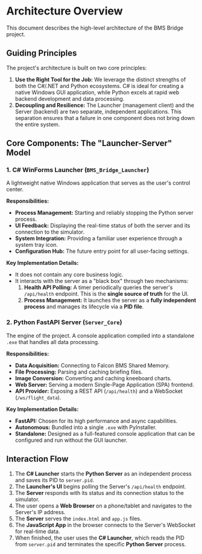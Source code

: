# Architecture Overview

This document describes the high-level architecture of the BMS Bridge project.

## Guiding Principles

The project's architecture is built on two core principles:

1.  **Use the Right Tool for the Job:** We leverage the distinct strengths of both the C#/.NET and Python ecosystems. C# is ideal for creating a native Windows GUI application, while Python excels at rapid web backend development and data processing.
2.  **Decoupling and Resilience:** The Launcher (management client) and the Server (backend) are two separate, independent applications. This separation ensures that a failure in one component does not bring down the entire system.

## Core Components: The "Launcher-Server" Model

### 1. C# WinForms Launcher (`BMS_Bridge_Launcher`)

A lightweight native Windows application that serves as the user's control center.

**Responsibilities:**
*   **Process Management:** Starting and reliably stopping the Python server process.
*   **UI Feedback:** Displaying the real-time status of both the server and its connection to the simulator.
*   **System Integration:** Providing a familiar user experience through a system tray icon.
*   **Configuration Hub:** The future entry point for all user-facing settings.

**Key Implementation Details:**
*   It does not contain any core business logic.
*   It interacts with the server as a "black box" through two mechanisms:
    1.  **Health API Polling:** A timer periodically queries the server's `/api/health` endpoint. This is the **single source of truth** for the UI.
    2.  **Process Management:** It launches the server as a **fully independent process** and manages its lifecycle via a **PID file**.

### 2. Python FastAPI Server (`Server_Core`)

The engine of the project. A console application compiled into a standalone `.exe` that handles all data processing.

**Responsibilities:**
*   **Data Acquisition:** Connecting to Falcon BMS Shared Memory.
*   **File Processing:** Parsing and caching briefing files.
*   **Image Conversion:** Converting and caching kneeboard charts.
*   **Web Server:** Serving a modern Single-Page Application (SPA) frontend.
*   **API Provider:** Exposing a REST API (`/api/health`) and a WebSocket (`/ws/flight_data`).

**Key Implementation Details:**
*   **FastAPI:** Chosen for its high performance and async capabilities.
*   **Autonomous:** Bundled into a single `.exe` with PyInstaller.
*   **Standalone:** Designed as a full-featured console application that can be configured and run without the GUI launcher.

## Interaction Flow

1.  The **C# Launcher** starts the **Python Server** as an independent process and saves its PID to `server.pid`.
2.  The **Launcher's UI** begins polling the Server's `/api/health` endpoint.
3.  The **Server** responds with its status and its connection status to the simulator.
4.  The user opens a **Web Browser** on a phone/tablet and navigates to the Server's IP address.
5.  The **Server** serves the `index.html` and `app.js` files.
6.  The **JavaScript App** in the browser connects to the Server's WebSocket for real-time data.
7.  When finished, the user uses the **C# Launcher**, which reads the PID from `server.pid` and terminates the specific **Python Server** process.